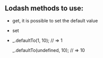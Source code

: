 ## Lodash methods to use:
- get, it is possible to set the default value
- set
- _.defaultTo(1, 10);
  // => 1
   
  _.defaultTo(undefined, 10);
  // => 10
